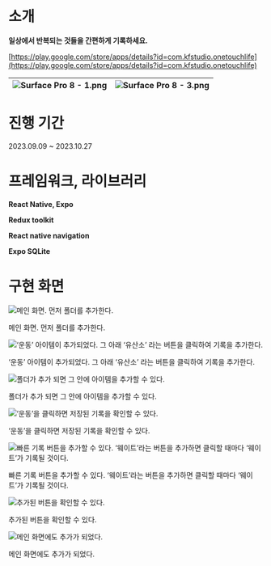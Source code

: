 # 소개

**일상에서 반복되는 것들을 간편하게 기록하세요.**

[https://play.google.com/store/apps/details?id=com.kfstudio.onetouchlife](https://play.google.com/store/apps/details?id=com.kfstudio.onetouchlife)

| ![Surface Pro 8 - 1.png](./readme/Surface_Pro_8_-_1.png) | ![Surface Pro 8 - 3.png](./readme/Surface_Pro_8_-_3.png) |
| -------------------------------------------------------- | -------------------------------------------------------- |

# 진행 기간

2023.09.09 ~ 2023.10.27

# 프레임워크, 라이브러리

**React Native, Expo**

**Redux toolkit**

**React native navigation**

**Expo SQLite**

# 구현 화면

![메인 화면. 먼저 폴더를 추가한다.](./readme/AppIntroKOR1.png)

메인 화면. 먼저 폴더를 추가한다.

![‘운동’ 아이템이 추가되었다. 그 아래 ‘유산소’ 라는 버튼을 클릭하여 기록을 추가한다.](<./readme/AppIntroKOR1_(4).png>)

‘운동’ 아이템이 추가되었다. 그 아래 ‘유산소’ 라는 버튼을 클릭하여 기록을 추가한다.

![폴더가 추가 되면 그 안에 아이템을 추가할 수 있다.](<./readme/AppIntroKOR1_(1).png>)

폴더가 추가 되면 그 안에 아이템을 추가할 수 있다.

![‘운동’을 클릭하면 저장된 기록을 확인할 수 있다.](./readme/AppIntroKOR2.png)

‘운동’을 클릭하면 저장된 기록을 확인할 수 있다.

![빠른 기록 버튼을 추가할 수 있다. ‘웨이트’라는 버튼을 추가하면 클릭할 때마다 ‘웨이트’가 기록될 것이다.](<./readme/AppIntroKOR2_(1).png>)

빠른 기록 버튼을 추가할 수 있다. ‘웨이트’라는 버튼을 추가하면 클릭할 때마다 ‘웨이트’가 기록될 것이다.

![추가된 버튼을 확인할 수 있다.](<./readme/AppIntroKOR2_(2).png>)

추가된 버튼을 확인할 수 있다.

![메인 화면에도 추가가 되었다.](<./readme/AppIntroKOR1_(2).png>)

메인 화면에도 추가가 되었다.
